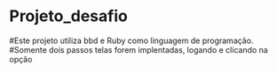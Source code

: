 # Projeto_desafio
#Este projeto utiliza bbd e Ruby como linguagem de programação.
#Somente dois passos telas forem implentadas, logando e clicando na opção


